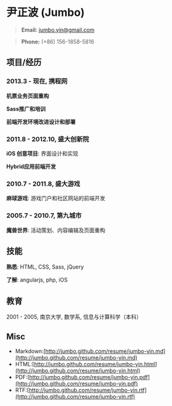 # 尹正波 (Jumbo)

> **Email:** jumbo.yin@gmail.com

> **Phone:** (+86) 156-1858-5816

## 项目/经历

### 2013.3 - 现在, 携程网

**机票业务页面重构**

**Sass推广和培训**

**前端开发环境改进设计和部署**


### 2011.8 - 2012.10, 盛大创新院

**iOS 创意项目**: 界面设计和实现

**Hybrid应用前端开发**


### 2010.7 - 2011.8, 盛大游戏

**麻球游戏**: 游戏门户和社区网站的前端开发


### 2005.7 - 2010.7, 第九城市

**魔兽世界**: 活动策划、内容编辑及页面重构


## 技能

**熟悉**: HTML, CSS, Sass, jQuery

**了解**: angularjs, php, iOS

## 教育

2001 - 2005, 南京大学, 数学系, 信息与计算科学（本科）

## Misc

+ Markdown:[http://jumbo.github.com/resume/jumbo-yin.md](http://jumbo.github.com/resume/jumbo-yin.md)
+ HTML:[http://jumbo.github.com/resume/jumbo-yin.html](http://jumbo.github.com/resume/jumbo-yin.html)
+ PDF:[http://jumbo.github.com/resume/jumbo-yin.pdf](http://jumbo.github.com/resume/jumbo-yin.pdf)
+ RTF:[http://jumbo.github.com/resume/jumbo-yin.rtf](http://jumbo.github.com/resume/jumbo-yin.rtf)

